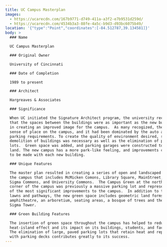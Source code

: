 ```yaml
---
title: UC Campus Masterplan
images:
  - https://ucarecdn.com/167b9771-d749-411a-a3f2-e7b9531d259d/
  - https://ucarecdn.com/4534b3a3-88fe-4a5c-b9d3-d93bc6075b49/
location: '{"type":"Point","coordinates":[-84.512787,39.134581]}'
body: >
  ### Name

  UC Campus Masterplan

  ### Original Owner

  University of Cincinnati

  ### Date of Completion

  1989 to present

  ### Architect

  Hargreaves & Associates

  ### Significance

  When UC initiated the Signature Architect program, the university recognized
  that the spaces between the buildings were as important as the new buildings
  in creating an improved image for the campus.  As many recogized, there was no
  sense of place on the campus, and it had been dominated by the auto and
  parking requirements. To create the quality of environment desired, selective
  demolition of buildings was necessary as well as the elimination of parking
  lots.  Green space was added, and parking garages were constructed to free up
  land. The new campus has a more park-like feeling, and improvements continue
  to be made with each new building.  

  ### Unique Features

  The master plan resulted in creating a series of open and landscaped places on
  the campus that includes McMicken Comons, Library Square, MainStreet, Sigma
  Sigma Commons, and University Commons.  The Campus Green at the northeast
  corner of the campus was previously a massive parking lot and represents one
  of the most significant improvements to the campus.  In addition to the open
  lawns and pathways, the new green space includes geometric land forms, an
  amphitheatre, an arboretium, seating areas, a bosque of trees and the Sigma
  Sigma Tower. 

  ### Green Building Features

  The insertion of green space throughout the campus has helped to reduce the
  heat-island effect and its impact on its buildings, students, and faculty. 
  The elimination of large, paved parking lots that retain heat and replacement
  with parking decks contributes greatly to its success.
---
```

